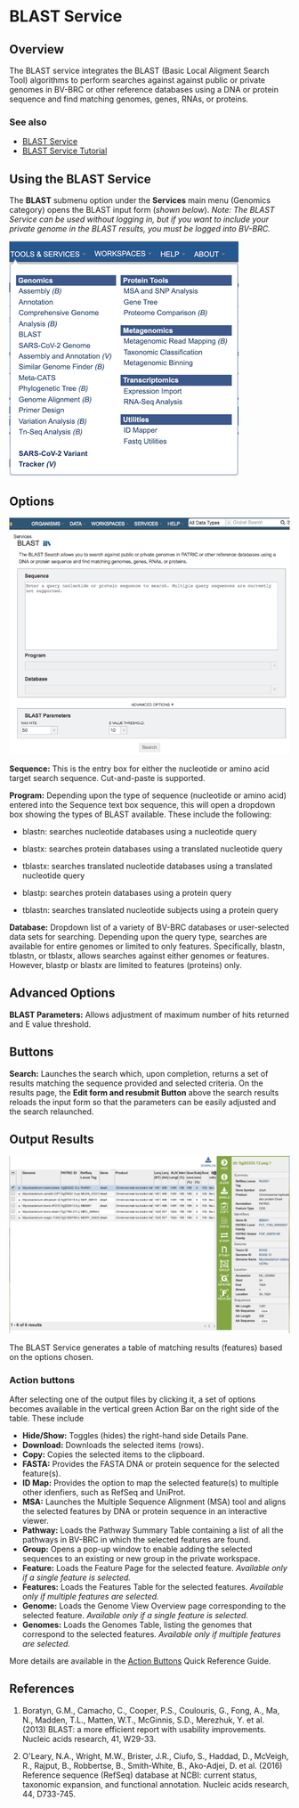 # BLAST Service

## Overview
The BLAST service integrates the BLAST (Basic Local Aligment Search Tool) algorithms to perform searches against against public or private genomes in BV-BRC or other reference databases using a DNA or protein sequence and find matching genomes, genes, RNAs, or proteins.  

### See also
* [BLAST Service](https://www.bv-brc.org/app/Homology)
* [BLAST Service Tutorial](../../tutorial/blast/blast.html)

## Using the BLAST Service
The **BLAST** submenu option under the **Services** main menu (Genomics category) opens the BLAST input form (*shown below*). *Note: The BLAST Service can be used without logging in, but if you want to include your private genome in the BLAST results, you must be logged into BV-BRC.*

![BLAST Menu](../images/bv_services_menu.png)

## Options
![BLAST Input Form](../images/blast_input_form.png) 

**Sequence:** This is the entry box for either the nucleotide or amino acid target search sequence.  Cut-and-paste is supported. 

**Program:** Depending upon the type of sequence (nucleotide or amino acid) entered into the Sequence text box sequence, this will open a dropdown box showing the types of BLAST available. These include the following: 
  * blastn: searches nucleotide databases using a nucleotide query

  * blastx: searches protein databases using a translated nucleotide query

  * tblastx: searches translated nucleotide databases using a translated nucleotide query

  * blastp: searches protein databases using a protein query

  * tblastn: searches translated nucleotide subjects using a protein query

**Database:** Dropdown list of a variety of BV-BRC databases or user-selected data sets for searching. Depending upon the query type, searches are available for entire genomes or limited to only features. Specifically, blastn, tblastn, or tblastx, allows searches against either genomes or features. However, blastp or blastx are limited to features (proteins) only.   

## Advanced Options
**BLAST Parameters:** Allows adjustment of maximum number of hits returned and E value threshold.

## Buttons
**Search:** Launches the search which, upon completion, returns a set of results matching the sequence provided and selected criteria.  On the results page, the **Edit form and resubmit Button** above the search results reloads the input form so that the parameters can be easily adjusted and the search relaunched.

## Output Results
![BLAST Service Results](../images/blast_service_results.png) 

The BLAST Service generates a table of matching results (features) based on the options chosen.  

### Action buttons
After selecting one of the output files by clicking it, a set of options becomes available in the vertical green Action Bar on the right side of the table.  These include

* **Hide/Show:** Toggles (hides) the right-hand side Details Pane.
* **Download:**  Downloads the selected items (rows).
* **Copy:** Copies the selected items to the clipboard.
* **FASTA:** Provides the FASTA DNA or protein sequence for the selected feature(s).
* **ID Map:** Provides the option to map the selected feature(s) to multiple other idenfiers, such as RefSeq and UniProt.
* **MSA:** Launches the Multiple Sequence Alignment (MSA) tool and aligns the selected features by DNA or protein sequence in an interactive viewer.
* **Pathway:** Loads the Pathway Summary Table containing a list of all the pathways in BV-BRC in which the selected features are found.
* **Group:** Opens a pop-up window to enable adding the selected sequences to an existing or new group in the private workspace.
* **Feature:** Loads the Feature Page for the selected feature. *Available only if a single feature is selected.*
* **Features:** Loads the Features Table for the selected features. *Available only if multiple features are selected.*
* **Genome:** Loads the Genome View Overview page corresponding to the selected feature.  *Available only if a single feature is selected.*
* **Genomes:** Loads the Genomes Table, listing the genomes that correspond to the selected features. *Available only if multiple features are selected.*

More details are available in the [Action Buttons](../action_buttons.html) Quick Reference Guide.

## References
1.	Boratyn, G.M., Camacho, C., Cooper, P.S., Coulouris, G., Fong, A., Ma, N., Madden, T.L., Matten, W.T., McGinnis, S.D., Merezhuk, Y. et al. (2013) BLAST: a more efficient report with usability improvements. Nucleic acids research, 41, W29-33.

2.	O'Leary, N.A., Wright, M.W., Brister, J.R., Ciufo, S., Haddad, D., McVeigh, R., Rajput, B., Robbertse, B., Smith-White, B., Ako-Adjei, D. et al. (2016) Reference sequence (RefSeq) database at NCBI: current status, taxonomic expansion, and functional annotation. Nucleic acids research, 44, D733-745.
